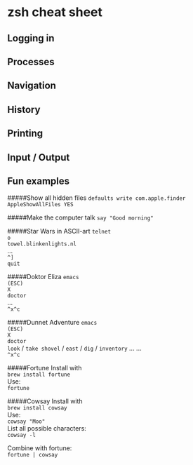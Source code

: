 # zsh cheat sheet

## Logging in

## Processes

## Navigation

## History

## Printing


## Input / Output

## Fun examples

#####Show all hidden files
`defaults write com.apple.finder AppleShowAllFiles YES`

#####Make the computer talk
`say "Good morning"`

#####Star Wars in ASCII-art
`telnet`  
`o`  
`towel.blinkenlights.nl`  
...  
`^]`  
`quit`

#####Doktor Eliza
`emacs`  
`(ESC)`  
`X`  
`doctor`  
...  
`^x^c`  

#####Dunnet Adventure
`emacs`  
`(ESC)`  
`X`  
`doctor`  
`look` / `take shovel` / `east` / `dig` / `inventory` ...
...  
`^x^c`  

#####Fortune
Install with  
`brew install fortune`  
Use:  
`fortune`

#####Cowsay
Install with  
`brew install cowsay`  
Use:  
`cowsay "Moo"`  
List all possible characters:  
`cowsay -l`  

Combine with fortune:  
`fortune | cowsay`